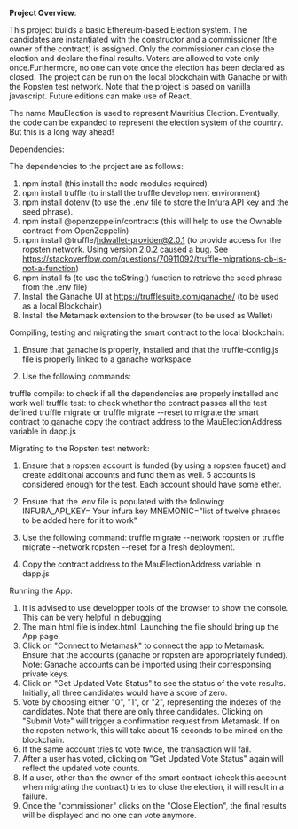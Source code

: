 **Project Overview**:

This project builds a basic Ethereum-based Election system. The candidates are instantiated with the constructor and a commissioner (the owner of the contract) is assigned. Only the commissioner can close the election and declare the final results. Voters are allowed to vote only once.Furthermore, no one can vote once the election has been declared as closed. The project can be run on the local blockchain with Ganache or with the Ropsten test network. Note that the project is based on vanilla javascript. Future editions can make use of React.

The name MauElection is used to represent Mauritius Election. Eventually, the code can be expanded to represent the election system of the country. But this is a long way ahead!

Dependencies:

The dependencies to the project are as follows:

1. npm install (this install the node modules required)
2. npm install truffle (to install the truffle development environment)
3. npm install dotenv (to use the .env file to store the Infura API key and the seed phrase). 
4. npm install @openzeppelin/contracts (this will help to use the Ownable contract from OpenZeppelin) 
5. npm install @truffle/hdwallet-provider@2.0.1 (to provide access for the ropsten network. Using version 2.0.2 caused a bug. See https://stackoverflow.com/questions/70911092/truffle-migrations-cb-is-not-a-function)
6. npm install fs (to use the toString() function to retrieve the seed phrase from the .env file)
7. Install the Ganache UI at https://trufflesuite.com/ganache/ (to be used as a local Blockchain)
8. Install the Metamask extension to the browser (to be used as Wallet)

Compiling, testing and migrating the smart contract to the local blockchain:

1. Ensure that ganache is properly, installed and that the truffle-config.js file is properly linked to a ganache workspace.

2. Use the following commands:

truffle compile: to check if all the dependencies are properly installed and work well
truffle test: to check whether the contract passes all the test defined
truffle migrate or truffle migrate --reset to migrate the smart contract to ganache
copy the contract address to the MauElectionAddress variable in dapp.js

Migrating to the Ropsten test network:

1. Ensure that a ropsten account is funded (by using a ropsten faucet) and create additional accounts and fund them as well. 5 accounts is considered enough for the test. Each account should have some ether. 
2. Ensure that the .env file is populated with the following:
INFURA_API_KEY= Your infura key
MNEMONIC="list of twelve phrases to be added here for it to work"

3. Use the following command: truffle migrate --network ropsten or truffle migrate --network ropsten --reset for a fresh deployment.

4. Copy the contract address to the MauElectionAddress variable in dapp.js

Running the App:

1. It is advised to use developper tools of the browser to show the console. This can be very helpful in debugging
2. The main html file is index.html. Launching the file should bring up the App page. 
3. Click on "Connect to Metamask" to connect the app to Metamask. Ensure that the accounts (ganache or ropsten are appropriately funded). Note: Ganache accounts can be imported using their corresponsing private keys.
4. Click on "Get Updated Vote Status" to see the status of the vote results. Initially, all three candidates would have a score of zero.
5. Vote by choosing either "0", "1", or "2", representing the indexes of the candidates. Note that there are only three candidates. Clicking on "Submit Vote" will trigger a confirmation request from Metamask. If on the ropsten network, this will take about 15 seconds to be mined on the blockchain. 
6. If the same account tries to vote twice, the transaction will fail.
7. After a user has voted, clicking on "Get Updated Vote Status" again will reflect the updated vote counts.
8. If a user, other than the owner of the smart contract (check this account when migrating the contract) tries to close the election, it will result in a failure.
9. Once the "commissioner" clicks on the "Close Election", the final results will be displayed and no one can vote anymore.






